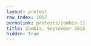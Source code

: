 ```yaml
---
layout: protest
row_index: 1067
permalink: protests/zambia-11
title: Zambia, September 2015
hidden: true
---
```

